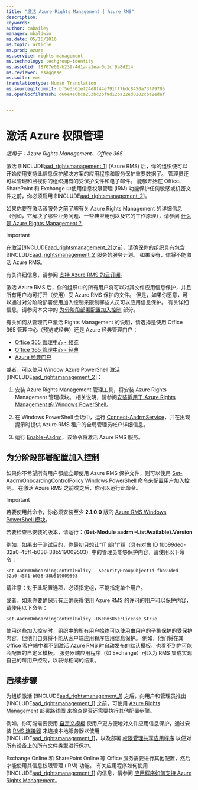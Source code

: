 ```yaml
---
title: "激活 Azure Rights Management | Azure RMS"
description: 
keywords: 
author: cabailey
manager: mbaldwin
ms.date: 05/16/2016
ms.topic: article
ms.prod: azure
ms.service: rights-management
ms.technology: techgroup-identity
ms.assetid: f8707e01-b239-4d1a-a1ea-0d1cf9a8d214
ms.reviewer: esaggese
ms.suite: ems
translationtype: Human Translation
ms.sourcegitcommit: bf5e3561ef24d8f44e791ff7bdc8450a73f79705
ms.openlocfilehash: d66e4e6bca253bc2bf9d12ba22ed0202cba2edaf


---
```


# 激活 Azure 权限管理

*适用于：Azure Rights Management、Office 365*

激活 [!INCLUDE[aad_rightsmanagement_1](../includes/aad_rightsmanagement_1_md.md)] (Azure RMS) 后，你的组织便可以开始使用支持此信息保护解决方案的应用程序和服务保护重要数据了。 管理员还可以管理和监视你的组织拥有的受保护文件和电子邮件。 能够开始在 Office、SharePoint 和 Exchange 中使用信息权限管理 (IRM) 功能保护任何敏感或机密文件之前，你必须启用 [!INCLUDE[aad_rightsmanagement_2](../includes/aad_rightsmanagement_2_md.md)]。

如果你要在激活该服务之前了解有关 Azure Rights Management 的详细信息（例如，它解决了哪些业务问题、一些典型用例以及它的工作原理），请参阅 [什么是 Azure Rights Management？](../understand-explore/what-is-azure-rms.md)

> [!IMPORTANT]
> 在激活[!INCLUDE[aad_rightsmanagement_2](../includes/aad_rightsmanagement_2_md.md)]之前，请确保你的组织具有包含[!INCLUDE[aad_rightsmanagement_2](../includes/aad_rightsmanagement_2_md.md)]服务的服务计划。 如果没有，你将不能激活 Azure RMS。
>
> 有关详细信息，请参阅 [支持 Azure RMS 的云订阅](../get-started/requirements-subscriptions.md)。

激活 Azure RMS 后，你的组织中的所有用户将可以对其文件应用信息保护，并且所有用户均可打开（使用）受 Azure RMS 保护的文件。 但是，如果你愿意，可以通过对分阶段部署使用加入控制来限制哪些人员可以应用信息保护。 有关详细信息，请参阅本文中的 [为分阶段部署配置加入控制](#configuring-onboarding-controls-for-a-phased-deployment) 部分。

有关如何从管理门户激活 Rights Management 的说明，请选择是使用 Office 365 管理中心（预览或经典）还是 Azure 经典管理门户：


- [Office 365 管理中心 - 预览](activate-office365-preview.md)
- [Office 365 管理中心 - 经典](activate-office365-classic.md)
- [Azure 经典门户](activate-azure-classic.md)

或者，可以使用 Window Azure PowerShell 激活 [!INCLUDE[aad_rightsmanagement_2](../includes/aad_rightsmanagement_2_md.md)]：

1. 安装 Azure Rights Management 管理工具，将安装 Azure Rights Management 管理模块。 相关说明，请参阅[安装适用于 Azure Rights Management 的 Windows PowerShell](../deploy-use/install-powershell.md)。

2. 在 Windows PowerShell 会话中，运行 [Connect-AadrmService](https://msdn.microsoft.com/library/windowsazure/dn629415.aspx)，并在出现提示时提供 Azure RMS 租户的全局管理员帐户详细信息。

3. 运行 [Enable-Aadrm](http://msdn.microsoft.com/library/windowsazure/dn629412.aspx)，该命令将激活 Azure RMS 服务。

## 为分阶段部署配置加入控制
如果你不希望所有用户都能立即使用 Azure RMS 保护文件，则可以使用 [Set-AadrmOnboardingControlPolicy](http://msdn.microsoft.com/library/azure/dn857521.aspx) Windows PowerShell 命令来配置用户加入控制。 在激活 Azure RMS 之前或之后，你可以运行此命令。

> [!IMPORTANT]
> 若要使用此命令，你必须安装至少 **2.1.0.0** 版的 [Azure RMS Windows PowerShell 模块](http://go.microsoft.com/fwlink/?LinkId=257721)。
>
> 若要检查已安装的版本，请运行：**(Get-Module aadrm –ListAvailable).Version**

例如，如果出于测试目的，你最初只想让“IT 部门”组（具有对象 ID fbb99ded-32a0-45f1-b038-38b519009503）中的管理员能够保护内容，请使用以下命令：

```
Set-AadrmOnboardingControlPolicy – SecurityGroupObjectId fbb99ded-32a0-45f1-b038-38b519009503
```
请注意：对于此配置选项，必须指定组，不能指定单个用户。

或者，如果你要确保只有正确获得使用 Azure RMS 的许可的用户可以保护内容，请使用以下命令：

```
Set-AadrmOnboardingControlPolicy -UseRmsUserLicense $true
```
使用这些加入控制时，组织中的所有用户始终可以使用由用户的子集保护的受保护内容，但他们自身将不能从客户端应用程序应用信息保护。 例如，他们将在其 Office 客户端中看不到激活 Azure RMS 时自动发布的默认模板，也看不到你可能会配置的自定义模板。  服务器端应用程序（如 Exchange）可以为 RMS 集成实现自己的每用户控制，以获得相同的结果。


## 后续步骤
为组织激活 [!INCLUDE[aad_rightsmanagement_1](../includes/aad_rightsmanagement_1_md.md)] 之后，向用户和管理员推出 [!INCLUDE[aad_rightsmanagement_1](../includes/aad_rightsmanagement_1_md.md)] 之前，可使用 [Azure Rights Management 部署路线图](../plan-design/deployment-roadmap.md) 来检查是否还需要执行其他配置步骤。 

例如，你可能需要使用 [自定义模板](configure-custom-templates.md) 使用户更方便地对文件应用信息保护，通过安装 [RMS 连接器](deploy-rms-connector.md) 来连接本地服务器以使用 [!INCLUDE[aad_rightsmanagement_1](../includes/aad_rightsmanagement_1_md.md)]，以及部署 [权限管理共享应用程序](../rms-client/sharing-app-windows.md) 以便对所有设备上的所有文件类型进行保护。 

Exchange Online 和 SharePoint Online 等 Office 服务需要进行其他配置，然后才能使用其信息权限管理 (IRM) 功能。 有关应用程序如何使用 [!INCLUDE[aad_rightsmanagement_1](../includes/aad_rightsmanagement_1_md.md)] 的信息，请参阅 [应用程序如何支持 Azure Rights Management](../understand-explore/applications-support.md)。




<!--HONumber=Jun16_HO4-->


